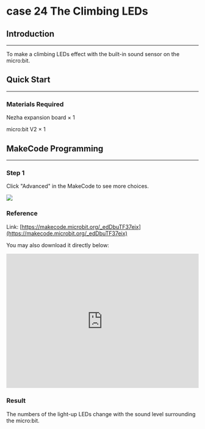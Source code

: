 # case 24 The Climbing LEDs

## Introduction
---
To make a climbing LEDs effect with the built-in sound sensor on the micro:bit. 


## Quick Start 
---

### Materials Required

Nezha expansion board × 1

micro:bit V2 × 1

## MakeCode Programming
---



### Step 1

Click "Advanced" in the MakeCode to see more choices.



![](./images/case_24_10.png)



### Reference
Link: [https://makecode.microbit.org/_edDbuTF37eix](https://makecode.microbit.org/_edDbuTF37eix)

You may also download it directly below:

<div style="position:relative;height:0;padding-bottom:70%;overflow:hidden;"><iframe style="position:absolute;top:0;left:0;width:100%;height:100%;" src="https://makecode.microbit.org/#pub:_edDbuTF37eix" frameborder="0" sandbox="allow-popups allow-forms allow-scripts allow-same-origin"></iframe></div>  


### Result
The numbers of the light-up LEDs change with the sound level surrounding the micro:bit. 

